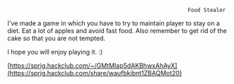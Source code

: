                                                              Food Stealer

I've made a game in which you have to try to maintain player to stay on a diet. Eat a lot of apples and avoid fast food. Also remember to get rid of the cake so that you are not tempted.

I hope you will enjoy playing it. :)

[https://sprig.hackclub.com/~/GMtMIap5dAKBhwxAhAyX](https://sprig.hackclub.com/share/waufbkibnt1ZBAQMot20)

